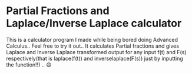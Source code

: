 # Partial Fractions and Laplace/Inverse Laplace calculator
This is a calculator program I made while being bored doing Advanced Calculus.. Feel free to try it out.. It calculates Partial fractions and gives Laplace and Inverse Laplace transformed output for any input f(t) and F(s) respectively(that is laplace(f(t)) and inverselaplace(F(s)) just by inputting the function!!) .. 😄
